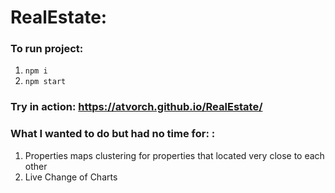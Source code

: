 # RealEstate:

### To run project: 
 1. `npm i`
 2. `npm start`
 
### Try in action: https://atvorch.github.io/RealEstate/

### What I wanted to do but had no time for: :

1. Properties maps clustering for properties that located very close to each other
2. Live Change of Charts
